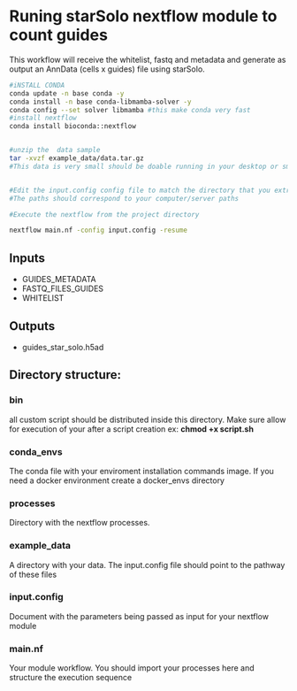 
# Runing  starSolo nextflow module to count guides
This workflow will receive the whitelist, fastq and metadata and generate as output an AnnData (cells x guides) file using starSolo.

```bash
#iNSTALL CONDA 
conda update -n base conda -y 
conda install -n base conda-libmamba-solver -y
conda config --set solver libmamba #this make conda very fast
#install nextflow
conda install bioconda::nextflow

```

```bash

#unzip the  data sample
tar -xvzf example_data/data.tar.gz
#This data is very small should be doable running in your desktop or small server
```

```bash

#Edit the input.config config file to match the directory that you extracted your data.
#The paths should correspond to your computer/server paths

```
```bash
#Execute the nextflow from the project directory

nextflow main.nf -config input.config -resume


```
## Inputs


- GUIDES_METADATA
- FASTQ_FILES_GUIDES
- WHITELIST 

## Outputs
-   guides_star_solo.h5ad


## Directory structure:

### bin 

 all custom script should be distributed inside this directory. Make sure allow  for execution of your  after a script creation ex: __chmod +x script.sh__

### conda_envs 

 The conda file with your enviroment installation commands image. If you need a docker environment create a docker_envs directory

### processes
Directory with the nextflow processes.

### example_data
A directory with your data. The input.config file should point to the pathway of these files

### input.config
 Document with the parameters being passed as input for your nextflow module

### main.nf
Your module workflow. You should import your processes here and structure the execution sequence






